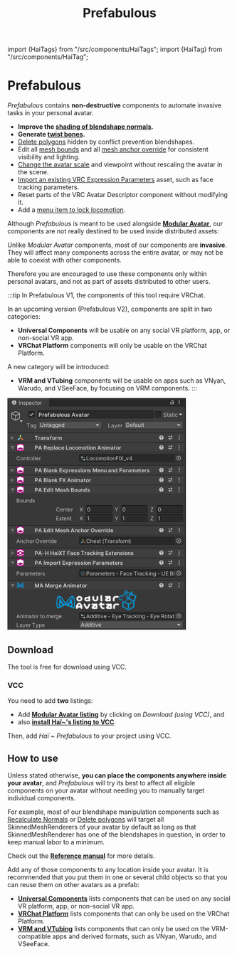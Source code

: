 ﻿---
title: Prefabulous
---
import {HaiTags} from "/src/components/HaiTags";
import {HaiTag} from "/src/components/HaiTag";

# Prefabulous

<HaiTags>
<HaiTag isUniversal={true} />
</HaiTags>

*Prefabulous* contains **non-destructive** components to automate invasive tasks in your personal avatar.

[//]: # (Meant to be used primarily by users of **[Modular Avatar]&#40;https://modular-avatar.nadena.dev/&#41;** components,)
[//]: # (our components can be reused across multiple avatars when you turn them into a prefab.)

- **Improve the [shading of blendshape normals](./prefabulous/universal/recalculate-normals).**
- **Generate [twist bones](./prefabulous/universal/generate-twist-bones).**
- [Delete polygons](./prefabulous/universal/delete-polygons) hidden by conflict prevention blendshapes.
- Edit all [mesh bounds](./prefabulous/universal/edit-all-mesh-bounds)
and all [mesh anchor override](./prefabulous/universal/edit-all-mesh-anchor-override) for consistent visibility and lighting.
- [Change the avatar scale](./prefabulous/universal/change-avatar-scale) and viewpoint without rescaling the avatar in the scene.
- [Import an existing VRC Expression Parameters](./prefabulous/vrchat/import-expression-parameters) asset, such as face tracking parameters.
- Reset parts of the VRC Avatar Descriptor component without modifying it.
- Add a [menu item to lock locomotion](./prefabulous/vrchat/lock-locomotion-menu-item).

Although *Prefabulous* is meant to be used alongside **[Modular Avatar](https://modular-avatar.nadena.dev/)**, our components are not
really destined to be used inside distributed assets:

Unlike *Modular Avatar* components, most of our components are **invasive**. They will affect many components across the entire avatar,
or may not be able to coexist with other components.

Therefore you are encouraged to use these components only within personal avatars, and not as part of assets distributed to other users.

:::tip
In Prefabulous V1, the components of this tool require VRChat.

In an upcoming version (Prefabulous V2), components are split in two categories:
- **Universal Components** will be usable on any social VR platform, app, or non-social VR app.
- **VRChat Platform** components will only be usable on the VRChat Platform.

A new category will be introduced:
- **VRM and VTubing** components will be usable on apps such as VNyan, Warudo, and VSeeFace, by focusing on VRM components.
:::

![](img/pvsUzAgoIb.png)

## Download

The tool is free for download using VCC.

### VCC

You need to add **two** listings:

- Add **[Modular Avatar listing](https://modular-avatar.nadena.dev/)** by clicking on *Download (using VCC)*, and
- also **[install Haï~'s listing to VCC](vcc://vpm/addRepo?url=https://hai-vr.github.io/vpm-listing/index.json)**.

Then, add *Haï ~ Prefabulous* to your project using VCC.

## How to use

Unless stated otherwise, **you can place the components anywhere inside your avatar**, and *Prefabulous* will try its best to affect all
eligible components on your avatar without needing you to manually target individual components.

For example, most of our blendshape manipulation components such as [Recalculate Normals](./prefabulous/universal/recalculate-normals)
or [Delete polygons](./prefabulous/universal/delete-polygons) will target all SkinnedMeshRenderers of your avatar by default as long as that
SkinnedMeshRenderer has one of the blendshapes in question, in order to keep manual labor to a minimum.

Check out the **[Reference manual](./prefabulous/reference)** for more details.

Add any of those components to any location inside your avatar. It is recommended that you put them in one or several child objects
so that you can reuse them on other avatars as a prefab:

- **[Universal Components](./prefabulous/universal)** lists components that can be used on any social VR platform, app, or non-social VR app.
- **[VRChat Platform](./prefabulous/vrchat)** lists components that can only be used on the VRChat Platform.
- **[VRM and VTubing](./prefabulous/vrm)** lists components that can only be used on the VRM-compatible apps and derived formats, such as VNyan, Warudo, and VSeeFace.
